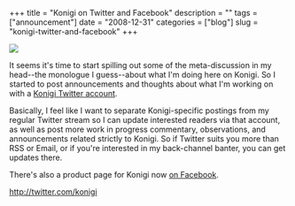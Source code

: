 +++
title = "Konigi on Twitter and Facebook"
description = ""
tags = ["announcement"]
date = "2008-12-31"
categories = ["blog"]
slug = "konigi-twitter-and-facebook"
+++



  <div class="notebook-screenshot"><a href="http://twitter.com/konigi"><img src="/media/bluga/wt495b9a0894cc6.jpg"/></a></div><p>It seems it's time to start spilling out some of the meta-discussion in my head--the monologue I guess--about what I'm doing here on Konigi. So I started to post announcements and thoughts about what I'm working on with a <a href="http://twitter.com/konigi">Konigi Twitter account</a>.</p>
<p>Basically, I feel like I want to separate Konigi-specific postings from my regular Twitter stream so I can update interested readers via that account, as well as post more work in progress commentary, observations, and announcements related strictly to Konigi. So if Twitter suits you more than RSS or Email, or if you're interested in my back-channel banter, you can get updates there.</p>
<p>There's also a product page for Konigi now <a href="http://www.facebook.com/pages/Konigi/45954601363">on Facebook</a>.</p>
    
  <a href="http://twitter.com/konigi">http://twitter.com/konigi</a>
